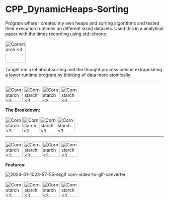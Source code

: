 # CPP_DynamicHeaps-Sorting
  Program where I created my own heaps and sorting algorithms and tested their execution runtimes on different sized datasets. Used this in a analytical paper with the times recording using std::chrono.
  
  <img src="https://github.com/Kingerthanu/CPP_DynamicHeaps-Sorting/assets/76754592/dc884d16-8a0e-4a4c-a564-6a1a2a09933e" alt="Cornstarch <3" width="65" height="69">

  Taught me a lot about sorting and the thought process behind extrapolating a lower runtime program by thinking of data more atomically.


----------------------------------------------

<img src="https://github.com/Kingerthanu/CPP_DynamicHeaps-Sorting/assets/76754592/256f3316-46f5-4b2d-9880-e4eb29fb2511" alt="Cornstarch <3" width="55" height="49"> <img src="https://github.com/Kingerthanu/CPP_DynamicHeaps-Sorting/assets/76754592/256f3316-46f5-4b2d-9880-e4eb29fb2511" alt="Cornstarch <3" width="55" height="49"> <img src="https://github.com/Kingerthanu/CPP_DynamicHeaps-Sorting/assets/76754592/256f3316-46f5-4b2d-9880-e4eb29fb2511" alt="Cornstarch <3" width="55" height="49"> <img src="https://github.com/Kingerthanu/CPP_DynamicHeaps-Sorting/assets/76754592/256f3316-46f5-4b2d-9880-e4eb29fb2511" alt="Cornstarch <3" width="55" height="49">



**The Breakdown:**



<img src="https://github.com/Kingerthanu/CPP_physicsSandBoxEngine/assets/76754592/f19ff9a0-2f81-4fb9-a02d-0242fb998b0f" alt="Cornstarch <3" width="55" height="49"><img src="https://github.com/Kingerthanu/CPP_physicsSandBoxEngine/assets/76754592/f19ff9a0-2f81-4fb9-a02d-0242fb998b0f" alt="Cornstarch <3" width="55" height="49"><img src="https://github.com/Kingerthanu/CPP_physicsSandBoxEngine/assets/76754592/f19ff9a0-2f81-4fb9-a02d-0242fb998b0f" alt="Cornstarch <3" width="55" height="49"><img src="https://github.com/Kingerthanu/CPP_physicsSandBoxEngine/assets/76754592/f19ff9a0-2f81-4fb9-a02d-0242fb998b0f" alt="Cornstarch <3" width="55" height="49">


----------------------------------------------

<img src="https://github.com/Kingerthanu/CPP_physicsSandBoxEngine/assets/76754592/f4948d81-f91b-4b42-ac1a-cd4553ff385f" alt="Cornstarch <3" width="55" height="49"> <img src="https://github.com/Kingerthanu/CPP_physicsSandBoxEngine/assets/76754592/f4948d81-f91b-4b42-ac1a-cd4553ff385f" alt="Cornstarch <3" width="55" height="49"> <img src="https://github.com/Kingerthanu/CPP_physicsSandBoxEngine/assets/76754592/f4948d81-f91b-4b42-ac1a-cd4553ff385f" alt="Cornstarch <3" width="55" height="49"> <img src="https://github.com/Kingerthanu/CPP_physicsSandBoxEngine/assets/76754592/f4948d81-f91b-4b42-ac1a-cd4553ff385f" alt="Cornstarch <3" width="55" height="49">


**Features:**


![2024-01-1023-57-55-ezgif com-video-to-gif-converter](https://github.com/Kingerthanu/CPP_DynamicHeaps-Sorting/assets/76754592/62b6403b-73a4-4f43-82b7-03ef93f10c89)


<img src="https://github.com/Kingerthanu/CPP_DynamicHeaps-Sorting/assets/76754592/81d01d5a-b6ba-47dd-9391-7b37d26f4c37" alt="Cornstarch <3" width="55" height="49"> <img src="https://github.com/Kingerthanu/CPP_DynamicHeaps-Sorting/assets/76754592/81d01d5a-b6ba-47dd-9391-7b37d26f4c37" alt="Cornstarch <3" width="55" height="49"> <img src="https://github.com/Kingerthanu/CPP_DynamicHeaps-Sorting/assets/76754592/81d01d5a-b6ba-47dd-9391-7b37d26f4c37" alt="Cornstarch <3" width="55" height="49"> <img src="https://github.com/Kingerthanu/CPP_DynamicHeaps-Sorting/assets/76754592/81d01d5a-b6ba-47dd-9391-7b37d26f4c37" alt="Cornstarch <3" width="55" height="49">
